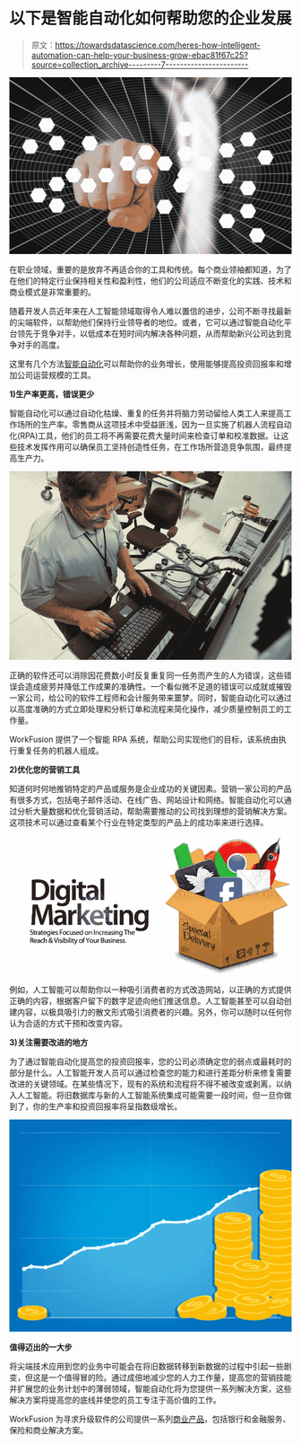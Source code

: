 # 以下是智能自动化如何帮助您的企业发展

> 原文：<https://towardsdatascience.com/heres-how-intelligent-automation-can-help-your-business-grow-ebac81f67c25?source=collection_archive---------7----------------------->

![](img/d68b4db74bde2942474da4b7249a70c4.png)

在职业领域，重要的是放弃不再适合你的工具和传统。每个商业领袖都知道，为了在他们的特定行业保持相关性和盈利性，他们的公司适应不断变化的实践、技术和商业模式是非常重要的。

随着开发人员近年来在人工智能领域取得令人难以置信的进步，公司不断寻找最新的尖端软件，以帮助他们保持行业领导者的地位。或者，它可以通过智能自动化平台领先于竞争对手，以低成本在短时间内解决各种问题，从而帮助新兴公司达到竞争对手的高度。

这里有几个方法[智能自动化](https://www.smartinsights.com/lead-generation/marketing-automation/intelligent-automation-future-work/)可以帮助你的业务增长，使用能够提高投资回报率和增加公司运营规模的工具。

**1)生产率更高，错误更少**

智能自动化可以通过自动化枯燥、重复的任务并将脑力劳动留给人类工人来提高工作场所的生产率。零售商从这项技术中受益匪浅，因为一旦实施了机器人流程自动化(RPA)工具，他们的员工将不再需要花费大量时间来检查订单和校准数据。让这些技术发挥作用可以确保员工坚持创造性任务，在工作场所营造竞争氛围，最终提高生产力。

![](img/fe9f03c994c90480aef114b727c61e35.png)

正确的软件还可以消除因花费数小时反复重复同一任务而产生的人为错误，这些错误会造成疲劳并降低工作成果的准确性。一个看似微不足道的错误可以成就或摧毁一家公司，给公司的软件工程师和会计服务带来噩梦。同时，智能自动化可以通过以高度准确的方式立即处理和分析订单和流程来简化操作，减少质量控制员工的工作量。

WorkFusion 提供了一个智能 RPA 系统，帮助公司实现他们的目标，该系统由执行重复任务的机器人组成。

**2)优化您的营销工具**

知道何时何地推销特定的产品或服务是企业成功的关键因素。营销一家公司的产品有很多方式，包括电子邮件活动、在线广告、网站设计和网络。智能自动化可以通过分析大量数据和优化营销活动，帮助需要推动的公司找到理想的营销解决方案。这项技术可以通过查看某个行业在特定类型的产品上的成功率来进行选择。

![](img/ef24ef194ba4accfe16c5c26b7f14631.png)

例如，人工智能可以帮助你以一种吸引消费者的方式改造网站，以正确的方式提供正确的内容，根据客户留下的数字足迹向他们推送信息。人工智能甚至可以自动创建内容，以极具吸引力的散文形式吸引消费者的兴趣。另外，你可以随时以任何你认为合适的方式干预和改变内容。

**3)关注需要改进的地方**

为了通过智能自动化提高您的投资回报率，您的公司必须确定您的弱点或最耗时的部分是什么。人工智能开发人员可以通过检查您的能力和进行差距分析来修复需要改进的关键领域。在某些情况下，现有的系统和流程将不得不被改变或剥离，以纳入人工智能。将旧数据库与新的人工智能系统集成可能需要一段时间，但一旦你做到了，你的生产率和投资回报率将呈指数级增长。

![](img/aa1eae553b58fd162789dc04a44b41ea.png)

**值得迈出的一大步**

将尖端技术应用到您的业务中可能会在将旧数据转移到新数据的过程中引起一些剧变，但这是一个值得冒的险。通过成倍地减少您的人力工作量，提高您的营销技能并扩展您的业务计划中的薄弱领域，智能自动化将为您提供一系列解决方案，这些解决方案将提高您的底线并使您的员工专注于高价值的工作。

WorkFusion 为寻求升级软件的公司提供一系列[商业产品](https://www.workfusion.com/solutions?utm_source=blog&utm_medium=other&utm_name=karl-utermohlen&utm_term=here%E2%80%99s-how-intelligent-automation-can-help-your-business-grow)，包括银行和金融服务、保险和商业解决方案。